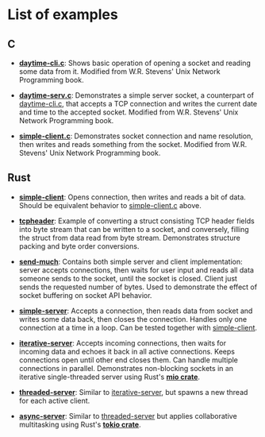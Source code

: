 # List of examples

## C

- **[daytime-cli.c](https://github.com/PasiSa/AdvancedNetworking/tree/main/examples/c/daytime-cli.c)**:
  Shows basic operation of opening a socket and reading some data from it.
  Modified from W.R. Stevens' Unix Network Programming book.

- **[daytime-serv.c](https://github.com/PasiSa/AdvancedNetworking/tree/main/examples/c/daytime-serv.c)**:
  Demonstrates a simple server socket, a counterpart of
  [daytime-cli.c](https://github.com/PasiSa/AdvancedNetworking/tree/main/examples/c/daytime-cli.c),
  that accepts a TCP connection and writes the current date and time to the
  accepted socket. Modified from W.R. Stevens' Unix Network Programming book.

- **[simple-client.c](https://github.com/PasiSa/AdvancedNetworking/tree/main/examples/c/simple-client.c)**:
  Demonstrates socket connection and name resolution, then writes and reads
  something from the socket. Modified from W.R. Stevens' Unix Network
  Programming book.

## Rust

- **[simple-client](https://github.com/PasiSa/AdvancedNetworking/tree/main/examples/rust/simple-client/src/main.rs)**:
  Opens connection, then writes and reads a bit of data. Should be equivalent
  behavior to
  [simple-client.c](https://github.com/PasiSa/AdvancedNetworking/tree/main/examples/c/simple-client.c)
  above.

- **[tcpheader](https://github.com/PasiSa/AdvancedNetworking/tree/main/examples/rust/tcpheader/src/main.rs)**:
  Example of converting a struct consisting TCP header fields into byte stream
  that can be written to a socket, and conversely, filling the struct from data
  read from byte stream. Demonstrates structure packing and byte order
  conversions.

- **[send-much](https://github.com/PasiSa/AdvancedNetworking/tree/main/examples/rust/send-much/src/main.rs)**:
  Contains both simple server and client implementation: server accepts
  connections, then waits for user input and reads all data someone sends to the
  socket, until the socket is closed. Client just sends the requested number of
  bytes. Used to demonstrate the effect of socket buffering on socket API
  behavior.

- **[simple-server](https://github.com/PasiSa/AdvancedNetworking/tree/main/examples/rust/simple-server/src/main.rs)**:
  Accepts a connection, then reads data from socket and writes some data back,
  then closes the connection. Handles only one connection at a time in a loop.
  Can be tested together with
  [simple-client](https://github.com/PasiSa/AdvancedNetworking/tree/main/examples/rust/simple-client/src/main.rs).

- **[iterative-server](https://github.com/PasiSa/AdvancedNetworking/tree/main/examples/rust/iterative-server/src/main.rs)**:
  Accepts incoming connections, then waits for incoming data and echoes it back
  in all active connections. Keeps connections open until other end closes them.
  Can handle multiple connections in parallel. Demonstrates non-blocking sockets
  in an iterative single-threaded server using Rust's **[mio
  crate](https://crates.io/crates/mio)**.

- **[threaded-server](https://github.com/PasiSa/AdvancedNetworking/tree/main/examples/rust/threaded-server/src/main.rs)**:
  Similar to
  [iterative-server](https://github.com/PasiSa/AdvancedNetworking/tree/main/examples/rust/iterative-server/src/main.rs),
  but spawns a new thread for each active client.

- **[async-server](https://github.com/PasiSa/AdvancedNetworking/tree/main/examples/rust/async-server/src/main.rs)**:
  Similar to
  [threaded-server](https://github.com/PasiSa/AdvancedNetworking/tree/main/examples/rust/threaded-server/src/main.rs)
  but applies collaborative multitasking using Rust's **[tokio
  crate](https://crates.io/crates/tokio)**.
